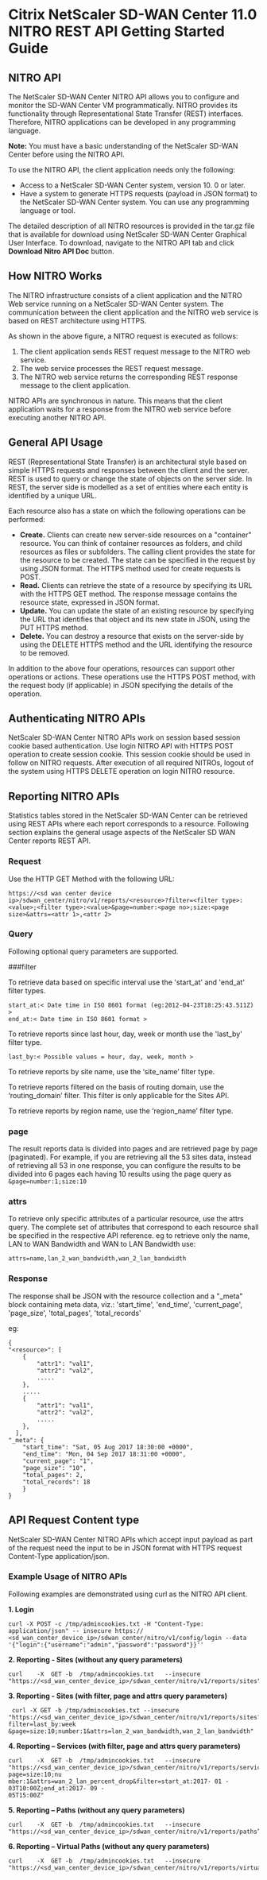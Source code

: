 # Citrix NetScaler SD-WAN Center 11.0 NITRO REST API Getting Started Guide

## NITRO API

The NetScaler SD-WAN Center NITRO API allows you to configure and monitor the SD-WAN Center VM
programmatically. NITRO provides its functionality through Representational State Transfer (REST)
interfaces. Therefore, NITRO applications can be developed in any programming language.

**Note:** You must have a basic understanding of the NetScaler SD-WAN Center before using the NITRO API.

To use the NITRO API, the client application needs only the following:

- Access to a NetScaler SD-WAN Center system, version 10. 0 or later.
- Have a system to generate HTTPS requests (payload in JSON format) to the NetScaler SD-WAN Center system. You can use any programming language or tool.

The detailed description of all NITRO resources is provided in the tar.gz file that is available for download using NetScaler SD-WAN Center Graphical User Interface. To download, navigate to the NITRO API tab and click **Download Nitro API Doc** button.

## How NITRO Works

The NITRO infrastructure consists of a client application and the NITRO Web service running on a NetScaler SD-WAN Center system. The communication between the client application and the NITRO web service is based on REST architecture using HTTPS.

As shown in the above figure, a NITRO request is executed as follows:

1. The client application sends REST request message to the NITRO web service.
2. The web service processes the REST request message.
3. The NITRO web service returns the corresponding REST response message to the client application.

NITRO APIs are synchronous in nature. This means that the client application waits for a response from the NITRO web service before executing another NITRO API.

## General API Usage

REST (Representational State Transfer) is an architectural style based on simple HTTPS requests and responses between the client and the server. REST is used to query or change the state of objects on the server side. In REST, the server side is modelled as a set of entities where each entity is identified by a unique URL.

Each resource also has a state on which the following operations can be performed:

- **Create.** Clients can create new server-side resources on a "container" resource. You can think of container resources as folders, and child resources as files or subfolders. The calling client provides the state for the resource to be created. The state can be specified in the request by using JSON format. The HTTPS method used for create requests is POST.
- **Read.** Clients can retrieve the state of a resource by specifying its URL with the HTTPS GET method. The response message contains the resource state, expressed in JSON format.
- **Update.** You can update the state of an existing resource by specifying the URL that identifies that object and its new state in JSON, using the PUT HTTPS method.
- **Delete.** You can destroy a resource that exists on the server-side by using the DELETE HTTPS method and the URL identifying the resource to be removed.

In addition to the above four operations, resources can support other operations or actions. These operations use the HTTPS POST method, with the request body (if applicable) in JSON specifying the details of the operation.

## Authenticating NITRO APIs

NetScaler SD-WAN Center NITRO APIs work on session based session cookie based authentication. Use login NITRO API with HTTPS POST operation to create session cookie. This session cookie should be used in follow on NITRO requests. After execution of all required NITROs, logout of the system using HTTPS DELETE operation on login NITRO resource.

## Reporting NITRO APIs

Statistics tables stored in the NetScaler SD-WAN Center can be retrieved using REST APIs where each report corresponds to a resource. Following section explains the general usage aspects of the NetScaler SD WAN Center reports REST API.

### Request

Use the HTTP GET Method with the following URL:

`https://<sd wan center device ip>/sdwan_center/nitro/v1/reports/<resource>?filter=<filter type>:<value>;<filter type>:<value>&page=number:<page no>;size:<page size>&attrs=<attr 1>,<attr 2>`	

### Query
Following optional query parameters are supported.

###filter 

To retrieve data based on specific interval use the 'start_at' and 'end_at' filter types.

```
start_at:< Date time in ISO 8601 format (eg:2012-04-23T18:25:43.511Z) > 
end_at:< Date time in ISO 8601 format >
```

To retrieve reports since last hour, day, week or month use the 'last_by' filter type. 

```
last_by:< Possible values = hour, day, week, month >
```
To retrieve reports by site name, use the ‘site_name’ filter type.

To retrieve reports filtered on the basis of routing domain, use the ‘routing_domain’ filter. This filter is only applicable for the Sites API.

To retrieve reports by region name, use the ‘region_name’ filter type.

### page

The result reports data is divided into pages and are retrieved page by page (paginated). For example, if you are retrieving all the 53 sites data, instead of retrieving all 53 in one response, you can configure the results to be divided into 6 pages each having 10 results using the page query as `&page=number:1;size:10`

### attrs
To retrieve only specific attributes of a particular resource, use the attrs query. The complete set of attributes that correspond to each resource shall be specified in the respective API reference. eg to retrieve only the name, LAN to WAN Bandwidth and WAN to LAN Bandwidth use: 

```
attrs=name,lan_2_wan_bandwidth,wan_2_lan_bandwidth
```	
### Response

The response shall be JSON with the resource collection and a "_meta" block containing meta data, viz.: 'start_time', 'end_time', 'current_page', 'page_size', 'total_pages', 'total_records'

eg:

```
{
"<resource>": [
	{
		"attr1": "val1", 
		"attr2": "val2", 
		.....
	}, 
	..... 
	{
		"attr1": "val1", 
		"attr2": "val2", 
		.....
	},
  ],
"_meta": {
	"start_time": "Sat, 05 Aug 2017 18:30:00 +0000", 
	"end_time": "Mon, 04 Sep 2017 18:31:00 +0000", 
	"current_page": "1",
	"page_size": "10",
	"total_pages": 2,
	"total_records": 18
	} 
}

```

## API Request Content type

NetScaler SD-WAN Center NITRO APIs which accept input payload as part of the request need the input to be in JSON format with HTTPS request Content-Type application/json.

### Example Usage of NITRO APIs

Following examples are demonstrated using curl as the NITRO API client.

**1. Login**

```
curl -X POST -c /tmp/admincookies.txt -H "Content-Type: application/json" -- insecure https:// <sd_wan_center_device_ip>/sdwan_center/nitro/v1/config/login --data
'{"login":{"username":"admin","password":"password"}}''
```
**2. Reporting - Sites (without any query parameters)**

```    
curl	-X	GET	-b	/tmp/admincookies.txt	--insecure "https://<sd_wan_center_device_ip>/sdwan_center/nitro/v1/reports/sites"
```
**3. Reporting - Sites (with filter, page and attrs query parameters)** 

```
 curl -X GET -b /tmp/admincookies.txt --insecure "https://<sd_wan_center_device_ip>/sdwan_center/nitro/v1/reports/sites?filter=last_by:week &page=size:10;number:1&attrs=lan_2_wan_bandwidth,wan_2_lan_bandwidth"
```

**4. Reporting – Services (with filter, page and attrs query parameters)**
   
    curl	-X	GET	-b	/tmp/admincookies.txt	--insecure	
    "https://<sd_wan_center_device_ip>/sdwan_center/nitro/v1/reports/services?page=size:10;nu
    mber:1&attrs=wan_2_lan_percent_drop&filter=start_at:2017- 01 - 03T10:00Z;end_at:2017- 09 -
    05T15:00Z"
**5. Reporting	– Paths (without	any	query parameters)**
    
    curl	-X	GET	-b	/tmp/admincookies.txt	--insecure	
    "https://<sd_wan_center_device_ip>/sdwan_center/nitro/v1/reports/paths”
**6. Reporting	– Virtual	Paths (without any query parameters)**
   
    curl	-X	GET	-b	/tmp/admincookies.txt	--insecure	
    "https://<sd_wan_center_device_ip>/sdwan_center/nitro/v1/reports/virtual_paths”


